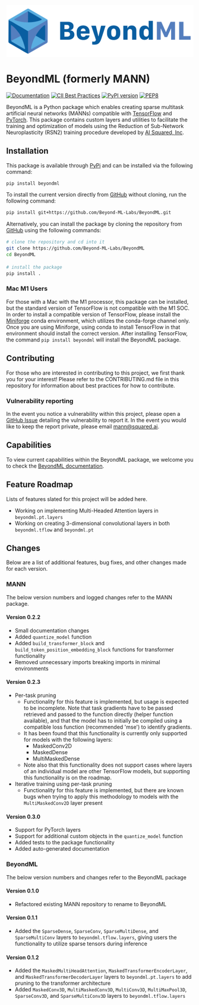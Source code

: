 ![](https://github.com/Beyond-ML-Labs/artwork/blob/main/horizontal/color/BeyondML_horizontal-color.png)

# BeyondML (formerly MANN)

[![Documentation](https://badgen.net/badge/icon/Documentation?icon=chrome&label)](https://beyond-ml-labs.github.io/BeyondML/beyondml.html)
[![CII Best Practices](https://bestpractices.coreinfrastructure.org/projects/6190/badge)](https://bestpractices.coreinfrastructure.org/projects/6190)
[![PyPI version](https://badge.fury.io/py/beyondml.svg)](https://badge.fury.io/py/beyondml)
[![PEP8](https://img.shields.io/badge/code%20style-pep8-orange.svg)](https://www.python.org/dev/peps/pep-0008/)

BeyondML is a Python package which enables creating sparse multitask artificial neural networks (MANNs) compatible with [TensorFlow](https://tensorflow.org) and [PyTorch](https://pytorch.org). This package contains custom layers and utilities to facilitate the training and optimization of models using the Reduction of Sub-Network Neuroplasticity (RSN2) training procedure developed by [AI Squared, Inc](https://squared.ai).

## Installation

This package is available through [PyPi](https://pypi.org) and can be installed via the following command:

```bash
pip install beyondml
```

To install the current version directly from [GitHub](https://github.com) without cloning, run the following command:

```bash
pip install git+https://github.com/Beyond-ML-Labs/BeyondML.git
```

Alternatively, you can install the package by cloning the repository from [GitHub](https://github.com) using the following commands:

```bash
# clone the repository and cd into it
git clone https://github.com/Beyond-ML-Labs/BeyondML
cd BeyondML

# install the package
pip install .
```

### Mac M1 Users

For those with a Mac with the M1 processor, this package can be installed, but the standard version of TensorFlow is not compatible with the M1 SOC. In order to install a compatible version of TensorFlow, please install the [Miniforge](https://github.com/conda-forge/miniforge) conda environment, which utilizes the conda-forge channel only. Once you are using Miniforge, using conda to install TensorFlow in that environment should install the correct version. After installing TensorFlow, the command `pip install beyondml` will install the BeyondML package.

## Contributing

For those who are interested in contributing to this project, we first thank you for your interest! Please refer to the CONTRIBUTING.md file in this repository for information about best practices for how to contribute.

### Vulnerability reporting

In the event you notice a vulnerability within this project, please open a [GitHub Issue](https://github.com/Beyond-ML-Labs/BeyondML/issues) detailing the vulnerability to report it. In the event you would like to keep the report private, please email <mann@squared.ai>.

## Capabilities

To view current capabilities within the BeyondML package, we welcome you to check the [BeyondML documentation](https://beyond-ml-labs.github.io/BeyondML/beyondml.html).

## Feature Roadmap
Lists of features slated for this project will be added here.

- Working on implementing Multi-Headed Attention layers in `beyondml.pt.layers`
- Working on creating 3-dimensional convolutional layers in both `beyondml.tflow` and `beyondml.pt`

## Changes

Below are a list of additional features, bug fixes, and other changes made for each version.

### MANN

The below version numbers and logged changes refer to the MANN package.

#### Version 0.2.2
- Small documentation changes
- Added `quantize_model` function
- Added `build_transformer_block` and `build_token_position_embedding_block` functions for transformer functionality
- Removed unnecessary imports breaking imports in minimal environments

#### Version 0.2.3
- Per-task pruning
  - Functionality for this feature is implemented, but usage is expected to be incomplete. Note that task gradients have to be passed retrieved and passed to the function directly (helper function available), and that the model has to initially be compiled using a compatible loss function (recommended 'mse') to identify gradients.
  - It has been found that this functionality is currently only supported for models with the following layers:
    - MaskedConv2D
    - MaskedDense
    - MultiMaskedDense
  - Note also that this functionality does not support cases where layers of an individual model are other TensorFlow models, but supporting this functionality is on the roadmap.
- Iterative training using per-task pruning
  - Functionality for this feature is implemented, but there are known bugs when trying to apply this methodology to models with the `MultiMaskedConv2D` layer present

#### Version 0.3.0
- Support for PyTorch layers
- Support for additional custom objects in the `quantize_model` function
- Added tests to the package functionality
- Added auto-generated documentation

### BeyondML

The below version numbers and changes refer to the BeyondML package

#### Version 0.1.0
- Refactored existing MANN repository to rename to BeyondML

#### Version 0.1.1
- Added the `SparseDense`, `SparseConv`, `SparseMultiDense`, and `SparseMultiConv` layers to 
  `beyondml.tflow.layers`, giving users the functionality to utilize sparse tensors during 
  inference

#### Version 0.1.2
- Added the `MaskedMultiHeadAttention`, `MaskedTransformerEncoderLayer`, and `MaskedTransformerDecoderLayer` layers to `beyondml.pt.layers` to add pruning to the transformer architecture
- Added `MaskedConv3D`, `MultiMaskedConv3D`, `MultiConv3D`, `MultiMaxPool3D`, `SparseConv3D`, and `SparseMultiConv3D` layers to `beyondml.tflow.layers`
